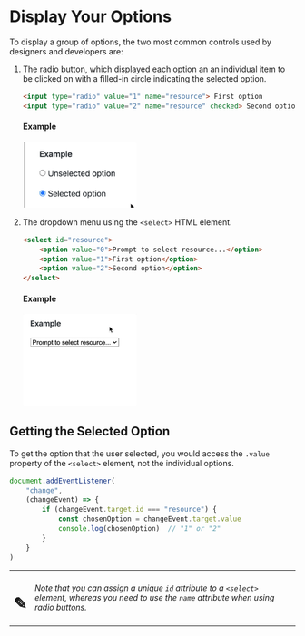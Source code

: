 # Display Your Options

To display a group of options, the two most common controls used by designers and developers are:

1. The radio button, which displayed each option an an individual item to be clicked on with a filled-in circle indicating the selected option.
    ```html
    <input type="radio" value="1" name="resource"> First option
    <input type="radio" value="2" name="resource" checked> Second option
    ```

    #### Example

    <img src="./images/example-radio-inputs.gif" alt="animation of two radio inputs" width="200px">

1. The dropdown menu using the `<select>` HTML element.
    ```html
    <select id="resource">
        <option value="0">Prompt to select resource...</option>
        <option value="1">First option</option>
        <option value="2">Second option</option>
    </select>
    ```

    #### Example

    <img src="./images/example-select-element.gif" alt="animation of two radio inputs" width="200px">

## Getting the Selected Option

To get the option that the user selected, you would access the `.value` property of the `<select>` element, not the individual options.

```js
document.addEventListener(
    "change",
    (changeEvent) => {
        if (changeEvent.target.id === "resource") {
            const chosenOption = changeEvent.target.value
            console.log(chosenOption)  // "1" or "2"
        }
    }
)
```

| | |
|:---:|:---|
| <h1>&#x270e;</h1> |  _Note that you can assign a unique `id` attribute to a `<select>` element, whereas you need to use the `name` attribute when using radio buttons._ |

